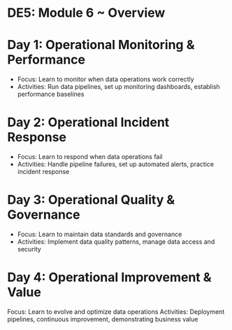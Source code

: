 # DE5: Module 6 ~ Overview

# Day 1: Operational Monitoring & Performance
- Focus: Learn to monitor when data operations work correctly
- Activities: Run data pipelines, set up monitoring dashboards, establish performance baselines

# Day 2: Operational Incident Response
- Focus: Learn to respond when data operations fail
- Activities: Handle pipeline failures, set up automated alerts, practice incident response

# Day 3: Operational Quality & Governance
- Focus: Learn to maintain data standards and governance
- Activities: Implement data quality patterns, manage data access and security

# Day 4: Operational Improvement & Value
Focus: Learn to evolve and optimize data operations
Activities: Deployment pipelines, continuous improvement, demonstrating business value

